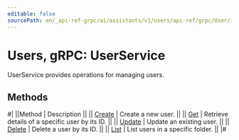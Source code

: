 ```yaml
---
editable: false
sourcePath: en/_api-ref-grpc/ai/assistants/v1/users/api-ref/grpc/User/index.md
---
```


# Users, gRPC: UserService

UserService provides operations for managing users.

## Methods

#|
||Method | Description ||
|| [Create](create.md) | Create a new user. ||
|| [Get](get.md) | Retrieve details of a specific user by its ID. ||
|| [Update](update.md) | Update an existing user. ||
|| [Delete](delete.md) | Delete a user by its ID. ||
|| [List](list.md) | List users in a specific folder. ||
|#